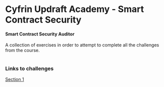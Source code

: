 # Cyfrin Updraft Academy - Smart Contract Security
#### Smart Contract Security Auditor

A collection of exercises in order to attempt to complete all the challenges from the course.

#

### Links to challenges 
[Section 1](https://github.com/Cyfrin/security-and-auditing-full-course-s23?tab=readme-ov-file#advanced-foundry)